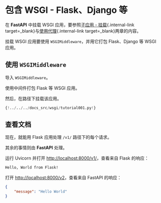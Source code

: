 # 包含 WSGI - Flask、Django 等

在 **FastAPI** 中挂载 WSGI 应用，要参照[子应用 - 挂载](./sub-applications.md){.internal-link target=_blank}与[使用代理](./behind-a-proxy.md){.internal-link target=_blank}两章的内容。

挂载 WSGI 应用要使用 `WSGIMiddleware`，并用它打包 Flask、Django 等 WSGI 应用。

## 使用 `WSGIMiddleware`

导入 `WSGIMiddleware`。

使用中间件打包 Flask 等 WSGI 应用。

然后，在路径下挂载该应用。

```Python hl_lines="2-3  22"
{!../../../docs_src/wsgi/tutorial001.py!}
```

## 查看文档

现在，就能用 Flask 应用处理 `/v1/` 路径下的每个请求。

其余的事情则由 **FastAPI** 处理。

运行 Uvicorn 并打开 <a href="http://localhost:8000/v1/" class="external-link" target="_blank">http://localhost:8000/v1/</a>，查看来自 Flask 的响应：

```txt
Hello, World from Flask!
```

打开 <a href="http://localhost:8000/v2" class="external-link" target="_blank">http://localhost:8000/v2</a>，查看来自 FastAPI 的响应：

```JSON
{
    "message": "Hello World"
}
```
